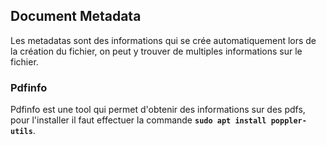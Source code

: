 
## __Document Metadata__

Les metadatas sont des informations qui se crée automatiquement lors de la création du fichier, on peut y trouver de multiples informations sur le fichier.

### Pdfinfo

Pdfinfo est une tool qui permet d'obtenir des informations sur des pdfs, pour l'installer il faut effectuer la commande **`sudo apt install poppler-utils`**.

```shell

```